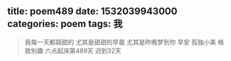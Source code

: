 title: poem489
date: 1532039943000
categories: poem
tags: 我
---
> 我每一天都超甜的
尤其是甜甜的早晨
尤其是昨晚梦到你
早安
孤独小美
格致别趣
六点起床第489天 迟到32天